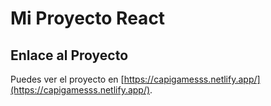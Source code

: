 # Mi Proyecto React

## Enlace al Proyecto

Puedes ver el proyecto en [https://capigamesss.netlify.app/](https://capigamesss.netlify.app/).

